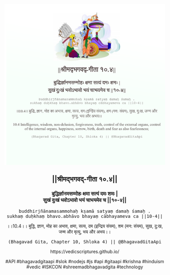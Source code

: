 <img src="../../asset/BG_10_4.png"/>
<center><h2>||श्रीमद्‍भगवद्‍-गीता १०.४||</h2>
<h3>बुद्धिर्ज्ञानमसम्मोहः क्षमा सत्यं दमः शमः |<br/>सुखं दुःखं भवोऽभावो भयं चाभयमेव च ||१०-४||</h3>
<pre>buddhirjñānamasammohaḥ kṣamā satyaṃ damaḥ śamaḥ .<br/>sukhaṃ duḥkhaṃ bhavo.abhāvo bhayaṃ cābhayameva ca ||10-4||</pre>
<p>।।10.4।। बुद्धि, ज्ञान, मोह का अभाव, क्षमा, सत्य, दम (इन्द्रिय संयम), शम (मन: संयम), सुख, दु:ख, जन्म और मृत्यु, भय और अभय।।</p>
<pre>(Bhagavad Gita, Chapter 10, Shloka 4) || @BhagavadGitaApi</pre><p>https://vedicscriptures.github.io/</p><p>#API #bhagavadgitaapi #slok #nodejs #js #api #gitaapi #krishna #hinduism #vedic #ISKCON #shreemadbhagavadgita #technology</p></center>